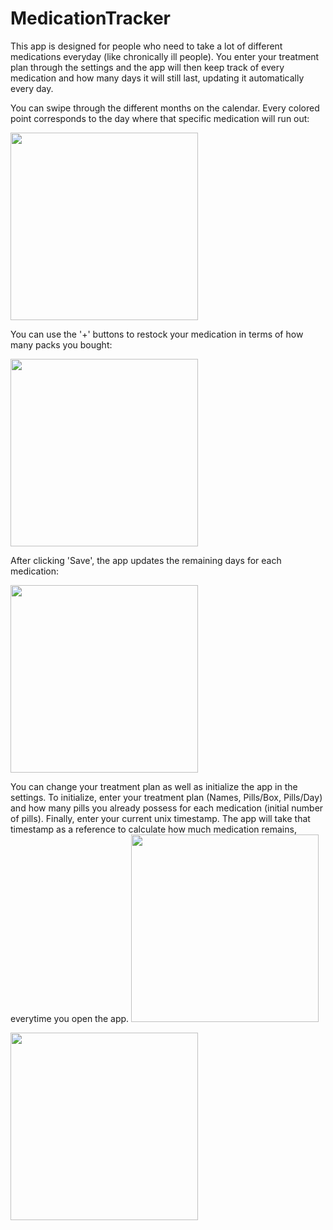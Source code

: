# MedicationTracker


This app is designed for people who need to take a lot of
different medications everyday (like chronically ill people). You enter your
treatment plan through the settings and the app will then keep track of every medication and
how many days it will still last, updating it automatically every day. 



You can swipe through the different months on the calendar.
Every colored point corresponds to the day where that specific medication will
run out:

<img src="https://imgur.com/LMArYgu.png" width="300" />


You can use the '+' buttons to restock your medication in terms of how many packs you bought:

<img src="https://imgur.com/0iXvw0H.png" width="300" />



After clicking 'Save', the app updates the remaining days for each medication:

<img src="https://imgur.com/0TrAqvf.png" width="300" />




You can change your treatment plan as well as initialize the app in the settings.
To initialize, enter your treatment plan (Names, Pills/Box, Pills/Day) and how many pills you already possess
for each medication (initial number of pills). Finally, enter your current unix timestamp. The app will take that timestamp
as a reference to calculate how much medication remains, everytime you open the app.
<img src="https://imgur.com/JsGjG0n.png" width="300" />

<img src="https://imgur.com/wm3T3dk.png" width="300" />
